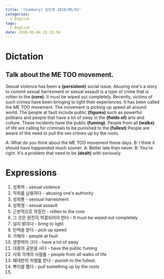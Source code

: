 ```yaml
---
title: '[Summary] 입트영 2018/05/03'
categories:
  - English
tags:
  - English
date: 2018-05-04 23:15:59
---
```


# Dictation
## Talk about the ME TOO movement.
Sexual violence has been a **(persistent)** social issue. Abusing one's a story to commit sexual harresment or sexual assault is a type of crime that is rotten to the **(core)**. It must be wiped out completely. Recently, victims of such crimes have been bringing to light their experiences. It has been called the ME TOO movement. The movement is picking up speed all around world. The people at fault include public **(figures)** such as powerful politians and people that have a lot of sway in the **(fields of)** arts and culture. These incidents have the public **(fuming)**. People from all **(walks)** of life are calling for criminals to be punished to the **(fullest)** People are aware of the need to pull the sex crimes up by the roots.

A: What do you think about the ME TOO movement these days.
B: I think it should have happended much sooner.
A: Better late than never.
B: You're right. It's a problem that need to be **(dealt)** with seriously.

# Expressions
1. 성폭력 - sexual violence
2. 직위를 남용하다 - abusing one's authority
3. 성희롱 - sexsual harresment
4. 성폭행 - sexual assault
5. 근본적으로 악질인 - rotten to the core
6. 그 것은 완전히 척결되어야 한다 - It must be wiped out completely
7. 널리 밝히다 - bring to light
8. 탄력을 받다 - pick up speed
9. 가해자 - people at fault
10. 영향력이 크다 - have a lot of sway
11. 대중의 공분을 사다 - have the public fuming
12. 사회 각계의 사람들 - people from all walks of life
13. 쵀대한의 처벌를 받다 - punish to the fullest.
14. 뿌리를 뽑다 - pull something up by the roots
15.